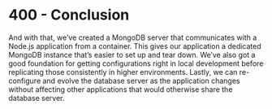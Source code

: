 # 400 - Conclusion

And with that, we’ve created a MongoDB server that communicates with a Node.js application from a container. This gives our application a dedicated MongoDB instance that’s easier to set up and tear down. We’ve also got a good foundation for getting configurations right in local development before replicating those consistently in higher environments. Lastly, we can re-configure and evolve the database server as the application changes without affecting other applications that would otherwise share the database server.
